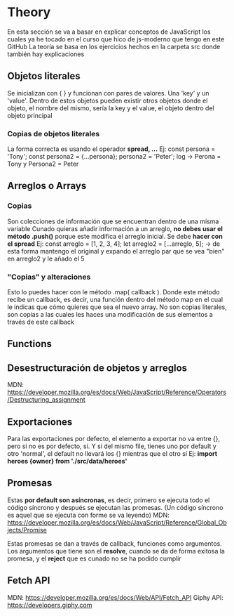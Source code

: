# Theory

En esta sección se va a basar en explicar conceptos de JavaScript los cuales ya he tocado en el curso que hico de js-moderno que tengo en este GitHub
La teoría se basa en los ejercicios hechos en la carpeta src donde también hay explicaciones

## Objetos literales

Se inicializan con { } y funcionan con pares de valores. Una 'key' y un 'value'.
Dentro de estos objetos pueden existir otros objetos donde el objeto, el nombre del mismo, sería la key y el value, el objeto dentro del objeto principal

### Copias de objetos literales

La forma correcta es usando el operador **spread, ...**
Ej:
  const persona = 'Tony';
  const persona2 = {...persona};
  persona2 = 'Peter';
  log -> Perona = Tony y Persona2 = Peter

## Arreglos o Arrays

### Copias

Son colecciones de información que se encuentran dentro de una misma variable
Cunado quieras añadir información a un arreglo, **no debes usar el método .push()** porque este modifica el arreglo inicial. Se debe **hacer con el spread**
Ej:
  const arreglo = [1, 2, 3, 4];
  let arreglo2 = [...arreglo, 5]; -> de esta forma mantengo el original y expando el arreglo par que se vea "bien" en arreglo2 y le añado el 5

### "Copias" y alteraciones

Esto lo puedes hacer con le método .map( callback ). Donde este método recibe un callback, es decir, una función dentro del método map en el cual le indicas que cómo quieres que sea el nuevo array. No son copias literales, son copias a las cuales les haces una modificación de sus elementos a través de este callback

## Functions

## Desestructuración de objetos y arreglos

MDN: <https://developer.mozilla.org/es/docs/Web/JavaScript/Reference/Operators/Destructuring_assignment>

## Exportaciones

Para las exportaciones por defecto, el elemento a exportar no va entre {}, pero si no es por defecto, sí.
Y si del mismo file, tienes uno por default y otro 'normal', el default no llevará los {} mientras que el otro sí
Ej:
  **import heroes {owner} from './src/data/heroes'**

## Promesas

Estas **por default son asíncronas**, es decir, primero se ejecuta todo el código síncrono y después se ejecutan las promesas.
(Un código síncrono es aquel que se ejecuta con forme se va leyendo)
MDN: <https://developer.mozilla.org/es/docs/Web/JavaScript/Reference/Global_Objects/Promise>

Estas promesas se dan a través de callback, funciones como argumentos. Los argumentos que tiene son el **resolve**, cuando se da de forma exitosa la promesa, y el **reject** que es cunado no se ha podido cumplir

## Fetch API

MDN: <https://developer.mozilla.org/es/docs/Web/API/Fetch_API>
Giphy API: <https://developers.giphy.com>

